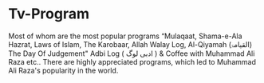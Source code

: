 # Tv-Program
Most of whom are the most popular programs “Mulaqaat, Shama-e-Ala Hazrat, Laws of Islam, The Karobaar, Allah Walay Log, Al-Qiyamah (القیامۃ) The Day Of Judgement" Adbi Log ( ادبی لوگ ) &amp; Coffee with Muhammad Ali Raza etc.. There are highly appreciated programs, which led to Muhammad Ali Raza's popularity in the world.
